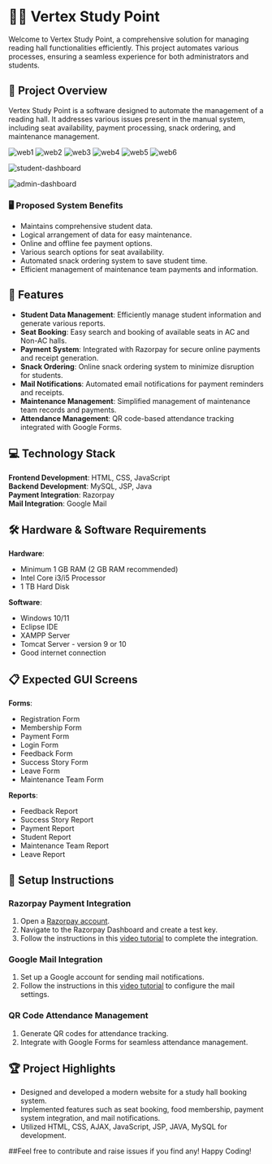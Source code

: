# 🏢🏤 Vertex Study Point

Welcome to Vertex Study Point, a comprehensive solution for managing reading hall functionalities efficiently. This project automates various processes, ensuring a seamless experience for both administrators and students.

## 🎯 Project Overview

Vertex Study Point is a software designed to automate the management of a reading hall. It addresses various issues present in the manual system, including seat availability, payment processing, snack ordering, and maintenance management.

![web1](https://github.com/uniquesp/Vertex-Study-Point/blob/main/Screens/web-1.png)
![web2](https://github.com/uniquesp/Vertex-Study-Point/blob/main/Screens/web-2.png)
![web3](https://github.com/uniquesp/Vertex-Study-Point/blob/main/Screens/web-3.png)
![web4](https://github.com/uniquesp/Vertex-Study-Point/blob/main/Screens/web-4.png)
![web5](https://github.com/uniquesp/Vertex-Study-Point/blob/main/Screens/web-5.png)
![web6](https://github.com/uniquesp/Vertex-Study-Point/blob/main/Screens/web-6.png)

![student-dashboard](https://github.com/uniquesp/Vertex-Study-Point/blob/main/Screens/student-dashboard.png)

![admin-dashboard](https://github.com/uniquesp/Vertex-Study-Point/blob/main/Screens/admin-dashboard.png)

### 🖥️ Proposed System Benefits

- Maintains comprehensive student data.
- Logical arrangement of data for easy maintenance.
- Online and offline fee payment options.
- Various search options for seat availability.
- Automated snack ordering system to save student time.
- Efficient management of maintenance team payments and information.

## 🚀 Features

- **Student Data Management**: Efficiently manage student information and generate various reports.
- **Seat Booking**: Easy search and booking of available seats in AC and Non-AC halls.
- **Payment System**: Integrated with Razorpay for secure online payments and receipt generation.
- **Snack Ordering**: Online snack ordering system to minimize disruption for students.
- **Mail Notifications**: Automated email notifications for payment reminders and receipts.
- **Maintenance Management**: Simplified management of maintenance team records and payments.
- **Attendance Management**: QR code-based attendance tracking integrated with Google Forms.

## 💻 Technology Stack

**Frontend Development**: HTML, CSS, JavaScript  
**Backend Development**: MySQL, JSP, Java  
**Payment Integration**: Razorpay  
**Mail Integration**: Google Mail  

## 🛠️ Hardware & Software Requirements

**Hardware**:
- Minimum 1 GB RAM (2 GB RAM recommended)
- Intel Core i3/i5 Processor
- 1 TB Hard Disk

**Software**:
- Windows 10/11
- Eclipse IDE
- XAMPP Server 
- Tomcat Server - version 9 or 10
- Good internet connection

## 📋 Expected GUI Screens

**Forms**:
- Registration Form
- Membership Form
- Payment Form
- Login Form
- Feedback Form
- Success Story Form
- Leave Form
- Maintenance Team Form

**Reports**:
- Feedback Report
- Success Story Report
- Payment Report
- Student Report
- Maintenance Team Report
- Leave Report

## 📝 Setup Instructions

### Razorpay Payment Integration

1. Open a [Razorpay account](https://dashboard.razorpay.com/signup).
2. Navigate to the Razorpay Dashboard and create a test key.
3. Follow the instructions in this [video tutorial](https://youtu.be/-Ke6JYqTM_s?si=7IcSG2HlqHTT3qZ8) to complete the integration.

### Google Mail Integration

1. Set up a Google account for sending mail notifications.
2. Follow the instructions in this [video tutorial](https://youtu.be/hm23MfVnkCU?si=gwzaWSW8zQld8B0X) to configure the mail settings.

### QR Code Attendance Management

1. Generate QR codes for attendance tracking.
2. Integrate with Google Forms for seamless attendance management.

## 🏆 Project Highlights

- Designed and developed a modern website for a study hall booking system.
- Implemented features such as seat booking, food membership, payment system integration, and mail notifications.
- Utilized HTML, CSS, AJAX, JavaScript, JSP, JAVA, MySQL for development.

 ##Feel free to contribute and raise issues if you find any!
Happy Coding!
